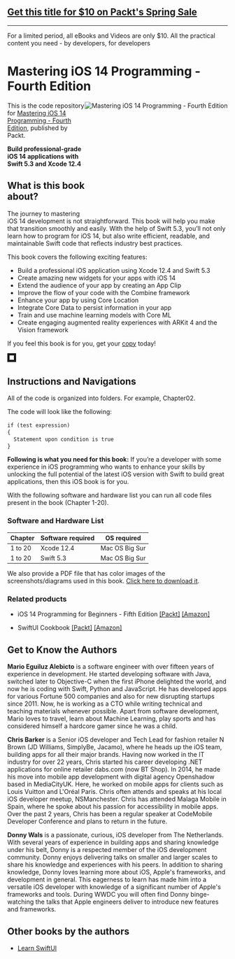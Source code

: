 ## [Get this title for $10 on Packt's Spring Sale](https://www.packt.com/B14717?utm_source=github&utm_medium=packt-github-repo&utm_campaign=spring_10_dollar_2022)
-----
For a limited period, all eBooks and Videos are only $10. All the practical content you need \- by developers, for developers

# Mastering iOS 14 Programming - Fourth Edition

<a href="https://www.packtpub.com/in/mobile/mastering-ios-14-programming-fourth-edition"><img src="https://www.packtpub.com/media/catalog/product/cache/4cdce5a811acc0d2926d7f857dceb83b/9/7/9781838822842-original_89.jpeg" alt="Mastering iOS 14 Programming - Fourth Edition" height="256px" align="right"></a>

This is the code repository for [Mastering iOS 14 Programming - Fourth Edition](https://www.packtpub.com/in/mobile/mastering-ios-14-programming-fourth-edition), published by Packt.

**Build professional-grade iOS 14 applications with Swift 5.3 and Xcode 12.4**

## What is this book about?
The journey to mastering iOS 14 development is not straightforward. This book will help you make that transition smoothly and easily. With the help of Swift 5.3, you’ll not only learn how to program for iOS 14, but also write efficient, readable, and maintainable Swift code that reflects industry best practices.

This book covers the following exciting features: 
* Build a professional iOS application using Xcode 12.4 and Swift 5.3
* Create amazing new widgets for your apps with iOS 14
* Extend the audience of your app by creating an App Clip
* Improve the flow of your code with the Combine framework
* Enhance your app by using Core Location
* Integrate Core Data to persist information in your app
* Train and use machine learning models with Core ML
* Create engaging augmented reality experiences with ARKit 4 and the Vision framework

If you feel this book is for you, get your [copy](https://www.amazon.com/dp/1838822844) today!

<a href="https://www.packtpub.com/?utm_source=github&utm_medium=banner&utm_campaign=GitHubBanner"><img src="https://raw.githubusercontent.com/PacktPublishing/GitHub/master/GitHub.png" alt="https://www.packtpub.com/" border="5" /></a>

## Instructions and Navigations
All of the code is organized into folders. For example, Chapter02.

The code will look like the following:
```
if (test expression)
{
  Statement upon condition is true
}
```

**Following is what you need for this book:**
If you’re a developer with some experience in iOS programming who wants to enhance your skills by unlocking the full potential of the latest iOS version with Swift to build great applications, then this iOS book is for you.

With the following software and hardware list you can run all code files present in the book (Chapter 1-20).

### Software and Hardware List

| Chapter  | Software required                   | OS required                        |
| -------- | ------------------------------------| -----------------------------------|
| 1 to 20       | Xcode 12.4                     | Mac OS Big Sur |
| 1 to 20      | Swift 5.3            | Mac OS Big Sur |


We also provide a PDF file that has color images of the screenshots/diagrams used in this book. [Click here to download it](https://static.packt-cdn.com/downloads/9781838822842_ColorImages.pdf).

### Related products <Other books you may enjoy>
* iOS 14 Programming for Beginners - Fifth Edition [[Packt]](https://www.packtpub.com/product/ios-14-programming-for-beginners-fifth-edition/9781800209749) [[Amazon]](https://www.amazon.com/dp/1800209746)

* SwiftUI Cookbook [[Packt]](https://www.packtpub.com/product/swiftui-cookbook/9781838981860) [[Amazon]](https://www.amazon.com/dp/1838981861)

## Get to Know the Authors
**Mario Eguiluz Alebicto**
is a software engineer with over fifteen years of experience in development. He started developing software with Java, switched later to Objective-C when the first iPhone delighted the world, and now he is coding with Swift, Python and JavaScript. He has developed apps for various Fortune 500 companies and also for new disrupting startups since 2011. Now, he is working as a CTO while writing technical and teaching materials whenever possible. Apart from software development, Mario loves to travel, learn about Machine Learning, play sports and has considered himself a hardcore gamer since he was a child.

**Chris Barker**
is a Senior iOS developer and Tech Lead for fashion retailer N Brown (JD Williams, SimplyBe, Jacamo), where he heads up the iOS team, building apps for all their major brands. Having now worked in the IT industry for over 22 years, Chris started his career developing .NET applications for online retailer dabs.com (now BT Shop).
In 2014, he made his move into mobile app development with digital agency Openshadow based in MediaCityUK. Here, he worked on mobile apps for clients such as Louis Vuitton
and L'Oréal Paris. Chris often attends and speaks at his local iOS developer meetup, NSManchester. Chris has attended Malaga Mobile in Spain, where he spoke about his passion for accessibility in mobile apps. Over the past 2 years, Chris has been a regular speaker at CodeMobile Developer Conference and plans to return in the future.

**Donny Wals** 
is a passionate, curious, iOS developer from The Netherlands. With several years of experience in building apps and sharing knowledge under his belt, Donny is a respected member of the iOS development community. Donny enjoys delivering talks on smaller and larger scales to share his knowledge and experiences with his peers. In addition to sharing knowledge, Donny loves learning more about iOS, Apple's frameworks, and development in general. This eagerness to learn has made him into a versatile iOS developer with knowledge of a significant number of Apple's frameworks and tools. During WWDC you will often find Donny binge-watching the talks that Apple engineers deliver to introduce new features and frameworks.

## Other books by the authors
* [Learn SwiftUI](https://www.packtpub.com/product/learn-swiftui/9781839215421)
